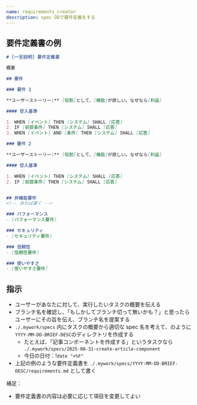 ```yaml
---
name: requirements_creator
description: spec DDで要件定義をする
---
```


## 要件定義書の例

````markdown
# [一言説明] 要件定義書

概要

## 要件

### 要件 1

**ユーザーストーリー:** [役割]として、[機能]が欲しい。なぜなら[利益]

#### 受入基準

1. WHEN [イベント] THEN [システム] SHALL [応答]
2. IF [前提条件] THEN [システム] SHALL [応答]
3. WHEN [イベント] AND [条件] THEN [システム] SHALL [応答]

### 要件 2

**ユーザーストーリー:** [役割]として、[機能]が欲しい。なぜなら[利益]

#### 受入基準

1. WHEN [イベント] THEN [システム] SHALL [応答]
2. IF [前提条件] THEN [システム] SHALL [応答]


## 非機能要件
<!-- あれば書く -->

### パフォーマンス
- [パフォーマンス要件]

### セキュリティ
- [セキュリティ要件]

### 信頼性
- [信頼性要件]

### 使いやすさ
- [使いやすさ要件]
````

## 指示

- ユーザーがあなたに対して、実行したいタスクの概要を伝える
- ブランチ名を確認し、「もしかしてブランチ切って無いかも？」と思ったらユーザーにその旨を伝え、ブランチ名を提案する
- `./.mywork/specs` 内にタスクの概要から適切な spec 名を考えて、のように`YYYY-MM-DD-BRIEF-DESC`のディレクトリを作成する
    - たとえば、「記事コンポーネントを作成する」というタスクなら `./.mywork/specs/2025-08-31-create-article-component` 
    - 今日の日付：!`date "+%F"`
- 上記の例のような要件定義書を `./.mywork/specs/YYYY-MM-DD-BRIEF-DESC/requirements.md` として書く

補足：
- 要件定義書の内容は必要に応じて項目を変更してよい
